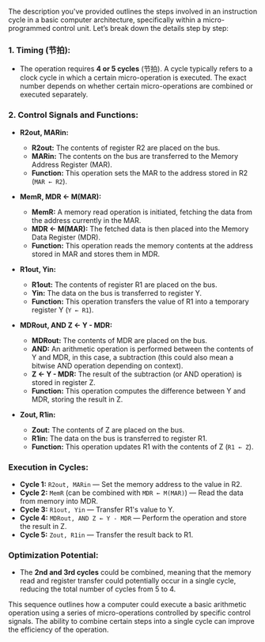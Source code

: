 The description you've provided outlines the steps involved in an instruction cycle in a basic computer architecture, specifically within a micro-programmed control unit. Let’s break down the details step by step:

### **1. Timing (节拍):**
- The operation requires **4 or 5 cycles** (节拍). A cycle typically refers to a clock cycle in which a certain micro-operation is executed. The exact number depends on whether certain micro-operations are combined or executed separately.

### **2. Control Signals and Functions:**
   - **R2out, MARin:** 
     - **R2out:** The contents of register R2 are placed on the bus.
     - **MARin:** The contents on the bus are transferred to the Memory Address Register (MAR).
     - **Function:** This operation sets the MAR to the address stored in R2 (`MAR ← R2`).

   - **MemR, MDR ← M(MAR):**
     - **MemR:** A memory read operation is initiated, fetching the data from the address currently in the MAR.
     - **MDR ← M(MAR):** The fetched data is then placed into the Memory Data Register (MDR).
     - **Function:** This operation reads the memory contents at the address stored in MAR and stores them in MDR.

   - **R1out, Yin:** 
     - **R1out:** The contents of register R1 are placed on the bus.
     - **Yin:** The data on the bus is transferred to register Y.
     - **Function:** This operation transfers the value of R1 into a temporary register Y (`Y ← R1`).

   - **MDRout, AND Z ← Y - MDR:** 
     - **MDRout:** The contents of MDR are placed on the bus.
     - **AND:** An arithmetic operation is performed between the contents of Y and MDR, in this case, a subtraction (this could also mean a bitwise AND operation depending on context).
     - **Z ← Y - MDR:** The result of the subtraction (or AND operation) is stored in register Z.
     - **Function:** This operation computes the difference between Y and MDR, storing the result in Z.

   - **Zout, R1in:** 
     - **Zout:** The contents of Z are placed on the bus.
     - **R1in:** The data on the bus is transferred to register R1.
     - **Function:** This operation updates R1 with the contents of Z (`R1 ← Z`).

### **Execution in Cycles:**
- **Cycle 1:** `R2out, MARin` — Set the memory address to the value in R2.
- **Cycle 2:** `MemR` (can be combined with `MDR ← M(MAR)`) — Read the data from memory into MDR.
- **Cycle 3:** `R1out, Yin` — Transfer R1's value to Y.
- **Cycle 4:** `MDRout, AND Z ← Y - MDR` — Perform the operation and store the result in Z.
- **Cycle 5:** `Zout, R1in` — Transfer the result back to R1.

### **Optimization Potential:**
- The **2nd and 3rd cycles** could be combined, meaning that the memory read and register transfer could potentially occur in a single cycle, reducing the total number of cycles from 5 to 4.

This sequence outlines how a computer could execute a basic arithmetic operation using a series of micro-operations controlled by specific control signals. The ability to combine certain steps into a single cycle can improve the efficiency of the operation.